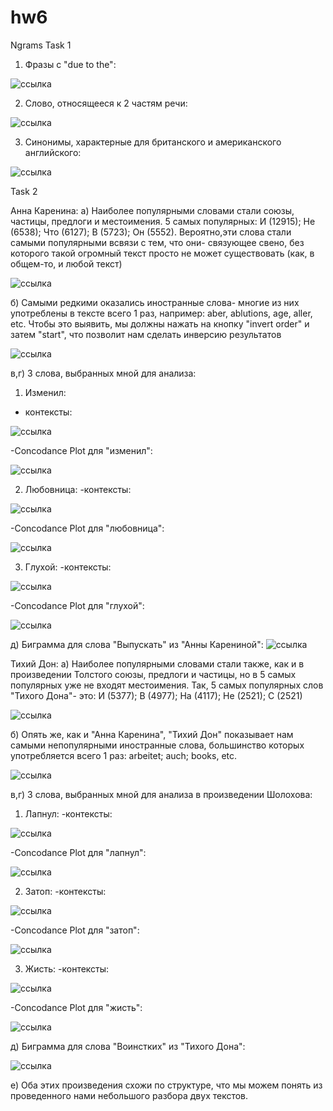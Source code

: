 # hw6
Ngrams Task 1

1. Фразы с "due to the":

![ссылка](https://github.com/Apollinariia/Apollinariya1999/blob/master/1.png)

2. Слово, относящееся к 2 частям речи:

![ссылка](https://github.com/Apollinariia/Apollinariya1999/blob/master/2.png)

3. Синонимы, характерные для британского и американского английского:

![ссылка](https://github.com/Apollinariia/Apollinariya1999/blob/master/3.png)

Task 2

Анна Каренина: 
а) Наиболее популярными словами стали союзы, частицы, предлоги и местоимения. 5 самых популярных: И (12915); Не (6538); Что (6127); В (5723); Он (5552). Вероятно,эти слова стали самыми популярными всвязи с тем, что они- связующее свено, без которого такой огромный текст просто не может существовать (как, в общем-то, и любой текст)

![ссылка](https://github.com/Apollinariia/Apollinariya1999/blob/master/скрин%201.png)

б) Самыми редкими оказались иностранные слова- многие из них употреблены в тексте всего 1 раз, например: aber, ablutions, age, aller, etc. Чтобы это выявить, мы должны нажать на кнопку "invert order" и затем "start", что позволит нам сделать инверсию результатов

![ссылка](https://github.com/Apollinariia/Apollinariya1999/blob/master/скрин%202.png)

в,г) 3 слова, выбранных мной для анализа:

1. Изменил:
- контексты:

![ссылка](https://github.com/Apollinariia/Apollinariya1999/blob/master/изменил.png)

-Сoncodance Plot для "изменил":

![ссылка](https://github.com/Apollinariia/Apollinariya1999/blob/master/изменил2.png)

2. Любовница:
-контексты:

![ссылка](https://github.com/Apollinariia/Apollinariya1999/blob/master/любовница.png)

-Сoncodance Plot для "любовница":

![ссылка](https://github.com/Apollinariia/Apollinariya1999/blob/master/любовница2.png)

3. Глухой:
-контексты:

![ссылка](https://github.com/Apollinariia/Apollinariya1999/blob/master/глухой.png)

-Сoncodance Plot для "глухой":

![ссылка](https://github.com/Apollinariia/Apollinariya1999/blob/master/глухой2.png)

д) Биграмма для слова "Выпускать" из "Анны Карениной":
![ссылка](https://github.com/Apollinariia/Apollinariya1999/blob/master/выпускать.png)

Тихий Дон:
а) Наиболее популярными словами стали также, как и в произведении Толстого союзы, предлоги и частицы, но в 5 самых популярных уже не входят местоимения. Так, 5 самых популярных слов "Тихого Дона"- это: И (5377); В (4977); На (4117); Не (2521); С (2521)

![ссылка](https://github.com/Apollinariia/Apollinariya1999/blob/master/скрин%201%20т.png)

б) Опять же, как и "Анна Каренина", "Тихий Дон" показывает нам самыми непопулярными иностранные слова, большинство которых употребляется всего 1 раз: arbeitet; auch; books, etc.

![ссылка](https://github.com/Apollinariia/Apollinariya1999/blob/master/скрин%202%20т.png)

в,г) 3 слова, выбранных мной для анализа в произведении Шолохова:
1. Лапнул:
-контексты:

![ссылка](https://github.com/Apollinariia/Apollinariya1999/blob/master/лапнул%201.png)

-Сoncodance Plot для "лапнул":

![ссылка](https://github.com/Apollinariia/Apollinariya1999/blob/master/лапнул%202.png)

2. Затоп:
-контексты:

![ссылка](https://github.com/Apollinariia/Apollinariya1999/blob/master/затоп%201.png)

-Сoncodance Plot для "затоп":

![ссылка](https://github.com/Apollinariia/Apollinariya1999/blob/master/затоп%202.png)

3. Жисть:
-контексты:

![ссылка](https://github.com/Apollinariia/Apollinariya1999/blob/master/жисть%201.png)

-Сoncodance Plot для "жисть":

![ссылка](https://github.com/Apollinariia/Apollinariya1999/blob/master/жисть%202.png)

д) Биграмма для слова "Воинстких" из "Тихого Дона":

![ссылка](https://github.com/Apollinariia/Apollinariya1999/blob/master/воинских.png)

е) Оба этих произведения схожи по структуре, что мы можем понять из проведенного нами небольшого разбора двух текстов.



